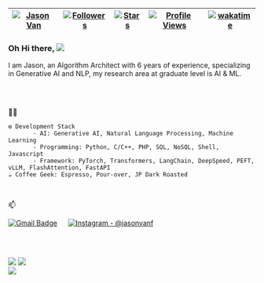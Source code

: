 | [![Jason Van](https://img.shields.io/badge/Jason-Jason%20Van-yellowgreen)](#) | [![Followers](https://img.shields.io/github/followers/jasonvanf)](#) | [![Stars](https://img.shields.io/github/stars/jasonvanf?label=Profile%20Stars&logo=Profile%20stars&logoColor=b)](#) | [![Profile Views](https://komarev.com/ghpvc/?username=jasonvanf&color=green)](#)| [![wakatime](https://wakatime.com/badge/user/ed10928c-a63e-4596-9fe4-72f832bc40d4.svg)](https://wakatime.com/@ed10928c-a63e-4596-9fe4-72f832bc40d4) |
--| --| --| --| --|

### Oh Hi there, ![](https://user-images.githubusercontent.com/18350557/176309783-0785949b-9127-417c-8b55-ab5a4333674e.gif) 
I am Jason, an Algorithm Architect with 6 years of experience, specializing in Generative AI and NLP, my research area at graduate level is AI & ML.

<br><br>

🧑‍💼

```
⚙️ Development Stack
       - AI: Generative AI, Natural Language Processing, Machine Learning
       - Programming: Python, C/C++, PHP, SQL, NoSQL, Shell, Javascript
       - Framework: PyTorch, Transformers, LangChain, DeepSpeed, PEFT, vLLM, FlashAttention, FastAPI
☕️ Coffee Geek: Espresso, Pour-over, JP Dark Roasted
```

<br>

📫 

[![Gmail Badge](https://img.shields.io/badge/Gmail-D14836?style=for-the-badge&logo=gmail&logoColor=white)](mailto:jasondurianvan@gmail.com) &emsp; [![Instagram - @jasonvanf](https://img.shields.io/badge/Instagram-E4405F?style=for-the-badge&logo=instagram&logoColor=white)](https://www.instagram.com/jasonvanf)

<br><br> 

![](https://github-readme-stats.vercel.app/api?username=jasonvanf&theme=light&hide_border=false&include_all_commits=true&count_private=true&show_icons=true)
![](https://github-readme-streak-stats.herokuapp.com/?user=jasonvanf&theme=light&hide_border=false)<br/>
![](https://github-readme-stats.vercel.app/api/top-langs/?username=jasonvanf&theme=light&hide_border=false&include_all_commits=true&count_private=true&layout=compact&hide=php)
